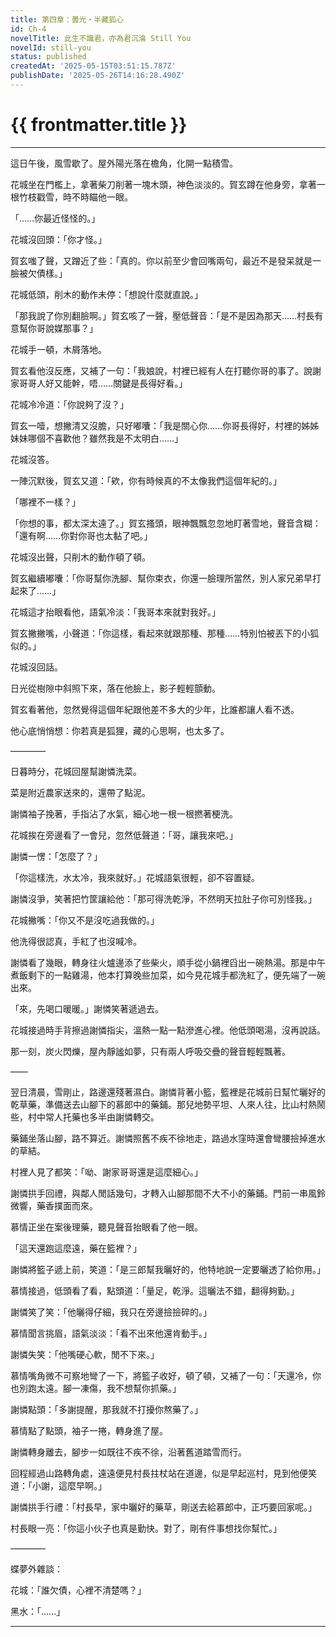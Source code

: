 ```yaml
---
title: 第四章：曇光・半藏狐心
id: Ch-4
novelTitle: 此生不識君，亦為君沉淪 Still You
novelId: still-you
status: published
createdAt: '2025-05-15T03:51:15.787Z'
publishDate: '2025-05-26T14:16:28.490Z'
---
```


# {{ frontmatter.title }}

<script setup>
import { useData } from 'vitepress'
const { frontmatter } = useData()
// 如果需要 withBase，可以取消註解下一行
// import { withBase } from 'vitepress'
</script>

---

這日午後，風雪歇了。屋外陽光落在檐角，化開一點積雪。

花城坐在門檻上，拿著柴刀削著一塊木頭，神色淡淡的。賀玄蹲在他身旁，拿著一根竹枝戳雪，時不時瞄他一眼。

「……你最近怪怪的。」

花城沒回頭：「你才怪。」

賀玄嗤了聲，又蹭近了些：「真的。你以前至少會回嘴兩句，最近不是發呆就是一臉被欠債樣。」

花城低頭，削木的動作未停：「想說什麼就直說。」

「那我說了你別翻臉啊。」賀玄咳了一聲，壓低聲音：「是不是因為那天……村長有意幫你哥說媒那事？」

花城手一頓，木屑落地。

賀玄看他沒反應，又補了一句：「我娘說，村裡已經有人在打聽你哥的事了。說謝家哥哥人好又能幹，唔……關鍵是長得好看。」

花城冷冷道：「你說夠了沒？」

賀玄一噎，想撇清又沒膽，只好嘟囔：「我是關心你……你哥長得好，村裡的姊姊妹妹哪個不喜歡他？雖然我是不太明白......」

花城沒答。

一陣沉默後，賀玄又道：「欸，你有時候真的不太像我們這個年紀的。」

「哪裡不一樣？」

「你想的事，都太深太遠了。」賀玄搔頭，眼神飄飄忽忽地盯著雪地，聲音含糊：「還有啊……你對你哥也太黏了吧。」

花城沒出聲，只削木的動作頓了頓。

賀玄繼續嘟囔：「你哥幫你洗腳、幫你束衣，你還一臉理所當然，別人家兄弟早打起來了……」

花城這才抬眼看他，語氣冷淡：「我哥本來就對我好。」

賀玄撇撇嘴，小聲道：「你這樣，看起來就跟那種、那種……特別怕被丟下的小狐似的。」

花城沒回話。

日光從樹隙中斜照下來，落在他臉上，影子輕輕顫動。

賀玄看著他，忽然覺得這個年紀跟他差不多大的少年，比誰都讓人看不透。

他心底悄悄想：你若真是狐狸，藏的心思啊，也太多了。

————

日暮時分，花城回屋幫謝憐洗菜。

菜是附近農家送來的，還帶了點泥。

謝憐袖子挽著，手指沾了水氣，細心地一根一根撚著梗洗。

花城挨在旁邊看了一會兒，忽然低聲道：「哥，讓我來吧。」

謝憐一愣：「怎麼了？」

「你這樣洗，水太冷，我來就好。」花城語氣很輕，卻不容置疑。

謝憐沒爭，笑著把竹筐讓給他：「那可得洗乾淨，不然明天拉肚子你可別怪我。」

花城撇嘴：「你又不是沒吃過我做的。」

他洗得很認真，手紅了也沒喊冷。

謝憐看了幾眼，轉身往火爐邊添了些柴火，順手從小鍋裡舀出一碗熱湯。那是中午煮飯剩下的一點雞湯，他本打算晚些加菜，如今見花城手都洗紅了，便先端了一碗出來。

「來，先喝口暖暖。」謝憐笑著遞過去。

花城接過時手背擦過謝憐指尖，溫熱一點一點滲進心裡。他低頭喝湯，沒再說話。

那一刻，炭火閃爍，屋內靜謐如夢，只有兩人呼吸交疊的聲音輕輕飄著。

——

翌日清晨，雪剛止，路邊還殘著濕白。謝憐背著小籃，籃裡是花城前日幫忙曬好的乾草藥，準備送去山腳下的慕郎中的藥鋪。那兒地勢平坦、人來人往，比山村熱鬧些，村中常人托藥也多半由謝憐轉交。

藥鋪坐落山腳，路不算近。謝憐照舊不疾不徐地走，路過水窪時還會彎腰撿掉進水的草結。

村裡人見了都笑：「呦、謝家哥哥還是這麼細心。」

謝憐拱手回禮，與鄰人閒話幾句，才轉入山腳那間不大不小的藥鋪。門前一串風鈴微響，藥香撲面而來。

慕情正坐在案後理藥，聽見聲音抬眼看了他一眼。

「這天還跑這麼遠，藥在籃裡？」

謝憐將籃子遞上前，笑道：「是三郎幫我曬好的，他特地說一定要曬透了給你用。」

慕情接過，低頭看了看，點頭道：「量足，乾淨。這曬法不錯，翻得夠勤。」

謝憐笑了笑：「他曬得仔細，我只在旁邊撿撿碎的。」

慕情聞言挑眉，語氣淡淡：「看不出來他還肯動手。」

謝憐失笑：「他嘴硬心軟，閒不下來。」

慕情嘴角微不可察地彎了一下，將籃子收好，頓了頓，又補了一句：「天還冷，你也別跑太遠。腳一凍傷，我不想幫你抓藥。」

謝憐點頭：「多謝提醒，那我就不打擾你熬藥了。」

慕情點了點頭，袖子一捲，轉身進了屋。

謝憐轉身離去，腳步一如既往不疾不徐，沿著舊道踏雪而行。

回程經過山路轉角處，遠遠便見村長拄杖站在道邊，似是早起巡村，見到他便笑道：「小謝，這麼早啊。」

謝憐拱手行禮：「村長早，家中曬好的藥草，剛送去給慕郎中，正巧要回家呢。」

村長眼一亮：「你這小伙子也真是勤快。對了，剛有件事想找你幫忙。」

————

蝶夢外雜談：

花城：「誰欠債，心裡不清楚嗎？」

黑水：「......」


---
